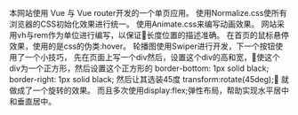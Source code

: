 本网站使用 Vue 与 Vue router开发的一个单页应用。
使用Normalize.css使所有浏览器的CSS初始化效果进行统一。
使用Animate.css来编写动画效果。
网站采用vh与rem作为单位进行编写，以保证长度位置的描述准确。
在首页的鼠标悬停效果，使用的是css的伪类:hover。
轮播图使用Swiper进行开发，下一个按钮使用了一个小技巧，
先在页面上写一个div然后，设置这个div的高和宽，使这个div为一个正方形，然后设置这个正方形的
border-bottom: 1px solid black;
border-right: 1px solid black;
然后让其选装45度
transform:rotate(45deg);
就做成了一个旋转的效果。
而且多次使用display:flex;弹性布局，帮助实现水平居中和垂直居中。
